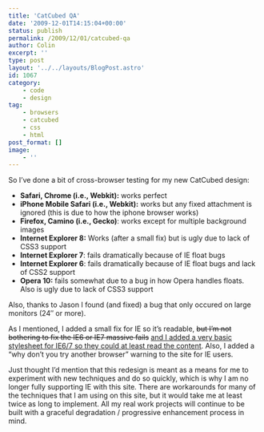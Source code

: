 ```yaml
---
title: 'CatCubed QA'
date: '2009-12-01T14:15:04+00:00'
status: publish
permalink: /2009/12/01/catcubed-qa
author: Colin
excerpt: ''
type: post
layout: '../../layouts/BlogPost.astro'
id: 1067
category:
    - code
    - design
tag:
    - browsers
    - catcubed
    - css
    - html
post_format: []
image:
    - ''
---
```

So I’ve done a bit of cross-browser testing for my new CatCubed design:

- **Safari, Chrome (i.e., Webkit):** works perfect
- **iPhone Mobile Safari (i.e., Webkit):** works but any fixed attachment is ignored (this is due to how the iphone browser works)
- **Firefox, Camino (i.e., Gecko)**: works except for multiple background images
- **Internet Explorer 8:** Works (after a small fix) but is ugly due to lack of CSS3 support
- **Internet Explorer 7**: fails dramatically because of IE float bugs
- **Internet Explorer 6**: fails dramatically because of IE float bugs and lack of CSS2 support
- **Opera 10:** fails somewhat due to a bug in how Opera handles floats. Also is ugly due to lack of CSS3 support

Also, thanks to Jason I found (and fixed) a bug that only occured on large monitors (24″ or more).

As I mentioned, I added a small fix for IE so it’s readable, <del datetime="2009-12-02T02:04:07+00:00">but I’m not bothering to fix the IE6 or IE7 massive fails</del> <ins datetime="2009-12-02T02:04:07+00:00">and I added a very basic stylesheet for IE6/7 so they could at least read the content</ins>. Also, I added a “why don’t you try another browser” warning to the site for IE users.

Just thought I’d mention that this redesign is meant as a means for me to experiment with new techniques and do so quickly, which is why I am no longer fully supporting IE with this site. There are workarounds for many of the techniques that I am using on this site, but it would take me at least twice as long to implement. All my real work projects will continue to be built with a graceful degradation / progressive enhancement process in mind.